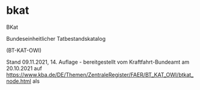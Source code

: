 # bkat
BKat

Bundeseinheitlicher Tatbestandskatalog

(BT-KAT-OWI)

Stand 09.11.2021, 14. Auflage - bereitgestellt vom Kraftfahrt-Bundeamt am 20.10.2021
auf https://www.kba.de/DE/Themen/ZentraleRegister/FAER/BT_KAT_OWI/btkat_node.html
als 
